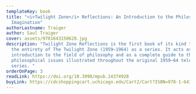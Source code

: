```yaml
---
templateKey: book
title: "<i>Twilight Zone</i> Reflections: An Introduction to the Philosophical
  Imagination"
authorLastname: Traiger
author: Saul Traiger
cover: assets/9781643150628.jpg
description: "Twilight Zone Reflections is the first book of its kind to explore
  the entirety of The Twilight Zone (1959–1964) as a series. It acts as both an
  introduction to the field of philosophy and as a complete guide to the
  philosophical issues illustrated throughout the original 1959–64 television
  series. "
orderOnPage: 3
readLink: https://doi.org/10.3998/mpub.14374928
buyLink: https://cdcshoppingcart.uchicago.edu/Cart2/Cart?ISBN=978-1-64315-062-8&PRESS=lever
---
```

